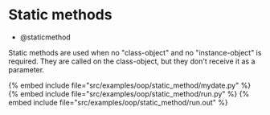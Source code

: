 # Static methods

* @staticmethod


Static methods are used when no "class-object" and no "instance-object" is required.
They are called on the class-object, but they don't receive it as a parameter.


{% embed include file="src/examples/oop/static_method/mydate.py" %}
{% embed include file="src/examples/oop/static_method/run.py" %}
{% embed include file="src/examples/oop/static_method/run.out" %}

